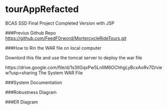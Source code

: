 # tourAppRefacted
BCAS SSD Final Project Completed Version with JSP

###Previus Github Repo
https://github.com/FeedF0rword/MortercycleRideTours.git

###How to Rin the WAR file on local computer

<p> Downlord this file and use the tomcat server to deploy the war file
</p>
https://drive.google.com/file/d/1s3IIGqxPw5LnIIM6OChhgLyBcxAoRv7D/view?usp=sharing The System WAR File


###System Documentation



###Robustness Diagram




###ER Diagram





###
